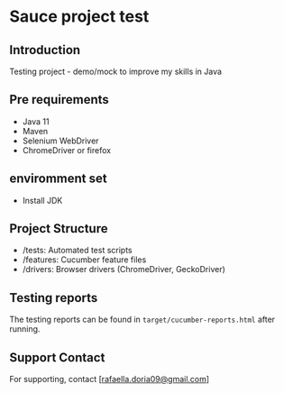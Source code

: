 # Sauce project test

## Introduction
Testing project - demo/mock to improve my skills in Java

## Pre requirements
- Java 11
- Maven
- Selenium WebDriver
- ChromeDriver or firefox

## enviromment set
- Install JDK

## Project Structure

- /tests: Automated test scripts
- /features: Cucumber feature files
- /drivers: Browser drivers (ChromeDriver, GeckoDriver)


## Testing reports
The testing reports can be found in `target/cucumber-reports.html` after running.


## Support Contact
For supporting, contact [rafaella.doria09@gmail.com]
